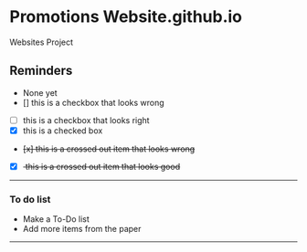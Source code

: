 # Promotions Website.github.io
Websites Project

## Reminders
- None yet
- [] this is a checkbox that looks wrong
- [ ] this is a checkbox that looks right
- [x] this is a checked box
- <del> [x] this is a crossed out item that looks wrong </del>
- [x] <del> this is a crossed out item that looks good </del>
---

### To do list
- Make a To-Do list
- Add more items from the paper


---
